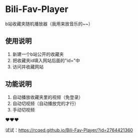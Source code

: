# Bili-Fav-Player
b站收藏夹随机播放器（我用来放音乐的~~）

## 使用说明
1. 新建一个b站公开的收藏夹
2. 把收藏夹id填入网站后面的"id="中
3. 访问并收藏网站

## 功能说明
1. 自动播放收藏夹里的视频（免登录）
2. 自动切视频（自动播放完的才行）
3. 手动切视频

❤️❤️❤️

试试：https://rcqed.github.io/Bili-Fav-Player/?id=2764421360
